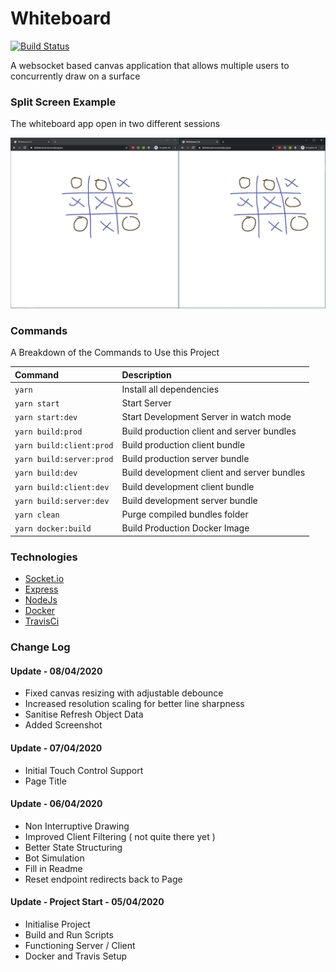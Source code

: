 # Whiteboard

[![Build Status](https://travis-ci.com/paperschool/whiteboard.svg?branch=master)](https://travis-ci.com/paperschool/whiteboard)

A websocket based canvas application that allows multiple users to concurrently draw on a surface

### Split Screen Example

The whiteboard app open in two different sessions

![](./screenshots/example.jpg)

### Commands

A Breakdown of the Commands to Use this Project

| Command | Description |
|:---|:---|
| `yarn` | Install all dependencies |
| `yarn start` | Start Server |
| `yarn start:dev` | Start Development Server in watch mode |
| `yarn build:prod` | Build production client and server bundles |
| `yarn build:client:prod` | Build production client bundle |
| `yarn build:server:prod` | Build production server bundle |
| `yarn build:dev` | Build development client and server bundles |
| `yarn build:client:dev` | Build development client bundle |
| `yarn build:server:dev` | Build development server bundle |
| `yarn clean` | Purge compiled bundles folder |
| `yarn docker:build` | Build Production Docker Image |

### Technologies

- [Socket.io](https://socket.io)
- [Express](https://expressjs.com)
- [NodeJs](https://nodejs.org/en/)
- [Docker](https://www.docker.com/)
- [TravisCi](https://travis-ci.org/)

### Change Log

#### Update - 08/04/2020

- Fixed canvas resizing with adjustable debounce
- Increased resolution scaling for better line sharpness
- Sanitise Refresh Object Data
- Added Screenshot

#### Update - 07/04/2020

- Initial Touch Control Support
- Page Title

#### Update - 06/04/2020

- Non Interruptive Drawing
- Improved Client Filtering ( not quite there yet )
- Better State Structuring
- Bot Simulation
- Fill in Readme
- Reset endpoint redirects back to Page

#### Update - Project Start - 05/04/2020

- Initialise Project
- Build and Run Scripts
- Functioning Server / Client
- Docker and Travis Setup
